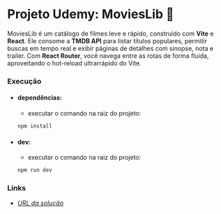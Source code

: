 # Projeto Udemy: MoviesLib 🎥
MoviesLib é um catálogo de filmes leve e rápido, construído com **Vite** e **React**. Ele consome a **TMDB API** para listar títulos populares, permitir buscas em tempo real e exibir páginas de detalhes com sinopse, nota e trailer. Com **React Router**, você navega entre as rotas de forma fluida, aproveitando o hot-reload ultrarrápido do Vite.

### **Execução**

- #### dependências:
  - executar o comando na raiz do projeto:
  ```bash
  npm install
  ```

- #### dev:
  - executar o comando na raiz do projeto:
  ```bash
  npm run dev
  ```

### **Links**
- <a href="https://projeto-movies-lib-three.vercel.app/" target="_blank">*URL da solução*</a>